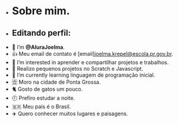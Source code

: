 - # Sobre mim.
- ## Editando perfil:
- 👋 I’m **@AluraJoelma**.
- :+1: Meu email de contato é [email]joelma.krepel@escola.pr.gov.br.
- 👀 I’m interested in aprender e compartilhar projetos e  trabalhos.
- 🎱 Realizo pequenos projetos no Scratch e Javascript.
- 🌱 I’m currently learning  linguagem de programação inicial.
- 🈴 Moro na cidade de Ponta Grossa.
- 🐈 Gosto de gatos um pouco.
- 🕗 Prefiro estudar a noite.
- 🇧🇷 Meu país é o Brasil.
- ✈️ Quero conhecer muitos lugares e paisagens.
